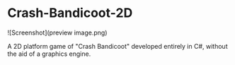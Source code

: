 # Crash-Bandicoot-2D

![Screenshot](preview image.png)

 A 2D platform game of "Crash Bandicoot" developed entirely in C#, without the aid of a graphics engine.
